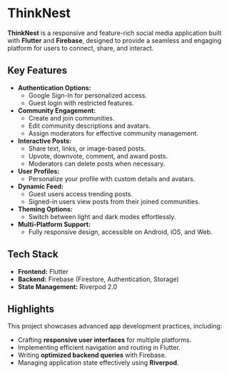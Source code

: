 # ThinkNest  

**ThinkNest** is a responsive and feature-rich social media application built with **Flutter** and **Firebase**, designed to provide a seamless and engaging platform for users to connect, share, and interact.  

## Key Features  
- **Authentication Options:**  
  - Google Sign-In for personalized access.  
  - Guest login with restricted features.  
- **Community Engagement:**  
  - Create and join communities.  
  - Edit community descriptions and avatars.  
  - Assign moderators for effective community management.  
- **Interactive Posts:**  
  - Share text, links, or image-based posts.  
  - Upvote, downvote, comment, and award posts.  
  - Moderators can delete posts when necessary.  
- **User Profiles:**  
  - Personalize your profile with custom details and avatars.  
- **Dynamic Feed:**  
  - Guest users access trending posts.  
  - Signed-in users view posts from their joined communities.  
- **Theming Options:**  
  - Switch between light and dark modes effortlessly.  
- **Multi-Platform Support:**  
  - Fully responsive design, accessible on Android, iOS, and Web.  

## Tech Stack  
- **Frontend:** Flutter  
- **Backend:** Firebase (Firestore, Authentication, Storage)  
- **State Management:** Riverpod 2.0  

## Highlights  
This project showcases advanced app development practices, including:  
- Crafting **responsive user interfaces** for multiple platforms.  
- Implementing efficient navigation and routing in Flutter.  
- Writing **optimized backend queries** with Firebase.  
- Managing application state effectively using **Riverpod**.  

<!-- ## Purpose  
ThinkNest is a demonstration of a modern, production-ready social media platform built with clean and modular code. It emphasizes user-centric design, efficient backend integration, and scalable development practices.  

Feel free to explore the repository, contribute, or use it as a learning resource!   -->
